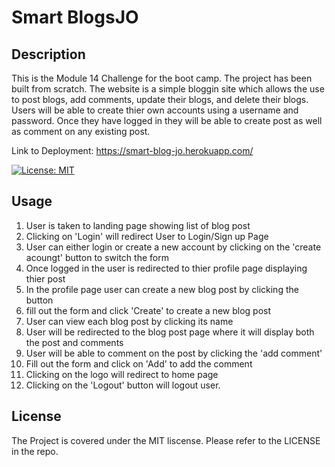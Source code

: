 # Smart BlogsJO

## Description

This is the Module 14 Challenge for the boot camp. The project has been built from scratch. The website is a simple bloggin site which allows the use to post blogs, add comments, update their blogs, and delete their blogs. Users will be able to create thier own accounts using a username and password. Once they have logged in they will be able to create post as well as comment on any existing post.

Link to Deployment: https://smart-blog-jo.herokuapp.com/

[![License: MIT](https://img.shields.io/badge/License-MIT-yellow.svg)](https://opensource.org/licenses/MIT)

## Usage

1. User is taken to landing page showing list of blog post
2. Clicking on 'Login' will redirect User to Login/Sign up Page
3. User can either login or create a new account by clicking on the 'create acoungt' button to switch the form
4. Once logged in the user is redirected to thier profile page displaying thier post 
5. In the profile page user can create a new blog post by clicking the button
6. fill out the form and click 'Create' to create a new blog post
7. User can view each blog post by clicking its name
8. User will be redirected to the blog post page where it will display both the post and comments
9. User will be able to comment on the post by clicking the 'add comment' 
10. Fill out the form and click on 'Add' to add the comment
11. Clicking on the logo will redirect to home page
12. Clicking on the 'Logout' button will logout user.

## License
 
The Project is covered under the MIT liscense. Please refer to the LICENSE in the repo.
